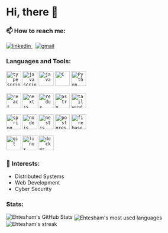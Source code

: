 # Hi, there 👋
<!--I'm **Ehtesham**, a **Software Engineer** from Karachi, Pakistan.-->

<!--
<h2>My Portfolio</h2>
<h2><a href="https://syedehtesham.vercel.app/">syedehtesham.vercel.app</a></h2>
-->
### 📫 How to reach me:

<a href="https://www.linkedin.com/in/syed-ehtesham/" target="_blank" rel="nofollow noopener noreferrer">
  <img alt="linkedin" src="https://img.shields.io/badge/linkedin-%230077B5.svg?&style=for-the-badge&logo=linkedIn&logoColor=white"/>
</a> &nbsp;
<a href="mailto:s.ehtesham.n@gmail.com" target="_blank" rel="nofollow noopener noreferrer">
  <img alt="gmail" src="https://img.shields.io/badge/gmail-%23D14836.svg?&style=for-the-badge&logo=Gmail&logoColor=white"/>
</a>

<br>

### Languages and Tools:

<code><img width="40px" height="40px" src="https://skillicons.dev/icons?i=typescript" alt="typescript"/></code>
<code><img width="40px" height="40px" src="https://skillicons.dev/icons?i=javascript" alt="javascript"/></code>
<code><img width="40px" height="40px" src="https://skillicons.dev/icons?i=java" alt="java"/></code>
<code><img width="40px" height="40px" src="https://skillicons.dev/icons?i=c" alt="C"/></code>
<code><img width="40px" height="40px" src="https://skillicons.dev/icons?i=python" alt="Python"/></code>
<br>
<br>
<code><img width="40px" height="40px" src="https://skillicons.dev/icons?i=react" alt="react"/></code>
<code><img width="40px" height="40px" src="https://skillicons.dev/icons?i=nextjs" alt="nextjs"/></code>
<code><img width="40px" height="40px" src="https://skillicons.dev/icons?i=redux" alt="redux"/></code>
<code><img width="40px" height="40px" src="https://skillicons.dev/icons?i=astro" alt="astro"/></code>
<code><img width="40px" height="40px" src="https://skillicons.dev/icons?i=tailwind" alt="tailwind"/></code>
<!-- <code><img width="40px" height="40px" src="https://skillicons.dev/icons?i=materialui" alt="mui"/></code>
<code><img width="40px" height="40px" src="https://user-images.githubusercontent.com/72091404/205141843-5a15fadd-130e-4c5c-a994-4f240c8c393e.png" alt="mantineui"/></code>
<code><img width="40px" height="40px" src="https://avatars.githubusercontent.com/u/12101536?s=200&v=4" alt="antd"/></code>-->
<!-- <code><img width="30px" height="30px" src="https://avatars.githubusercontent.com/u/10566080?s=200&v=4" alt="socket.io"/></code>
 <code><img width="30px" height="30px" src="https://avatars.githubusercontent.com/u/17189275?s=200&v=4" alt="apollo"/></code>
<code><img width="30px" height="30px" src="https://raw.githubusercontent.com/github/explore/e94815998e4e0713912fed477a1f346ec04c3da2/topics/graphql/graphql.png" alt="graphql"/></code>
<code><img width="30px" height="30px" src="https://raw.githubusercontent.com/github/explore/80688e429a7d4ef2fca1e82350fe8e3517d3494d/topics/firebase/firebase.png" alt="firebase"/></code> -->
<code><img width="40px" height="40px" src="https://skillicons.dev/icons?i=spring" alt="spring"/></code>
<code><img width="40px" height="40px" src="https://skillicons.dev/icons?i=nodejs" alt="nodejs"/></code>
<code><img width="40px" height="40px" src="https://skillicons.dev/icons?i=nest" alt="nestjs"/></code>
<code><img width="40px" height="40px" src="https://skillicons.dev/icons?i=postgres" alt="postgres"/></code>
<code><img width="40px" height="40px" src="https://skillicons.dev/icons?i=firebase" alt="firebase"/></code>
<!-- <code><img width="40px" height="40px" src="https://skillicons.dev/icons?i=mongodb" alt="mongodb"/></code> 
<br>
<br>
-->
<code><img width="40px" height="40px" src="https://skillicons.dev/icons?i=git" alt="git"/></code>
<code><img width="40px" height="40px" src="https://skillicons.dev/icons?i=linux" alt="linux"/></code>
<code><img width="40px" height="40px" src="https://skillicons.dev/icons?i=docker" alt="docker"/></code>

<!--
### Currently Exploring:
<code><img width="40px" height="40px" src="https://skillicons.dev/icons?i=go" alt="Go"/></code>
<code><img width="40px" height="40px" src="https://skillicons.dev/icons?i=kubernetes" alt="Kubernetes"/></code>
-->
<!-- <code><img width="30px" height="30px" src="https://raw.githubusercontent.com/github/explore/80688e429a7d4ef2fca1e82350fe8e3517d3494d/topics/sql/sql.png" alt="sql"/></code>
<code><img width="30px" height="30px" src="https://avatars.githubusercontent.com/u/17219288?s=200&v=4" alt="prisma"/></code>
<code><img width="30px" height="30px" src="https://avatars.githubusercontent.com/u/20165699?s=200&v=4" alt="typeorm"/></code>
<code><img width="30px" height="30px" src="https://raw.githubusercontent.com/github/explore/fbceb94436312b6dacde68d122a5b9c7d11f9524/topics/aws/aws.png" alt="aws"/></code>
<code><img width="30px" height="30px" src="https://raw.githubusercontent.com/github/explore/08e8077e6cd7375c007c6fd6ac8cced5d7738494/topics/google-cloud/google-cloud.png" alt="google cloud"/></code> -->


### 🌱 Interests:
- Distributed Systems
- Web Development
- Cyber Security


### Stats:
  
<img src="https://github-readme-stats.vercel.app/api?username=ehtesham0337&show_icons=true&hide_border=false&count_private=true&include_all_commits=true&theme=github_dark&count_private=true" alt="Ehtesham's GitHub Stats">
<img align="center" alt="Ehtesham's most used languages" src="https://github-readme-stats.vercel.app/api/top-langs/?username=ehtesham0337&layout=compact&langs_count=9&theme=github_dark&count_private=true&exclude_repo=Optifine-Mod-Coder-Pack-1.16.1,Projects"/>
<img src="https://github-readme-streak-stats.herokuapp.com?user=ehtesham0337&theme=github-dark-blue&count_private=true&date_format=M%20j%5B%2C%20Y%5D" alt="Ehtesham's streak")>




